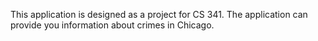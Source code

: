 This application is designed as a project for CS 341. The application can provide you information about crimes in Chicago.
